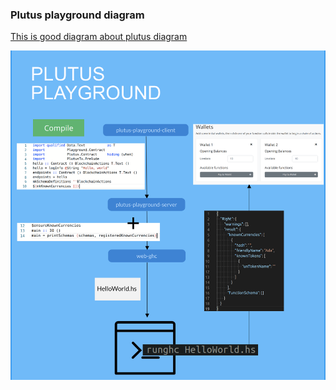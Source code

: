 ### Plutus playground diagram

[This is good diagram about plutus diagram](https://www.reddit.com/r/CardanoDevelopers/comments/mb7859/plutus_compile_what_i_think_happens_in_the/)

![](plutus-playground.png)

